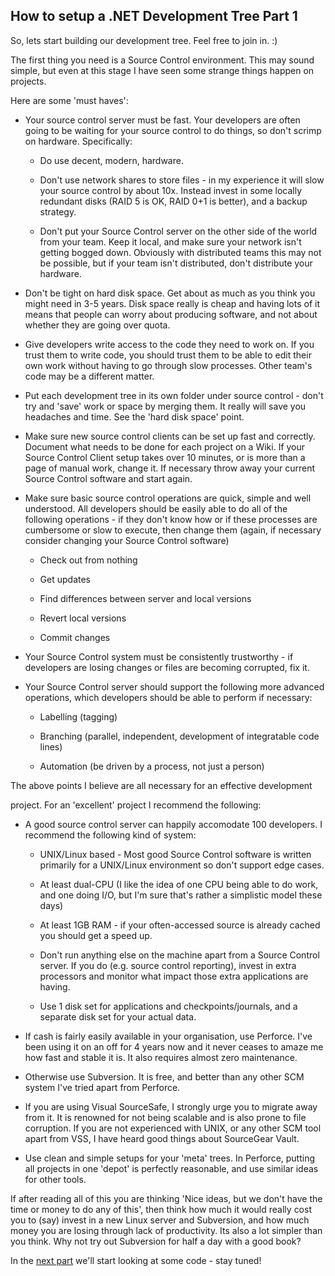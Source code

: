 ## How to setup a .NET Development Tree Part 1

So, lets start building our development tree. Feel free to join in. :) 

The first thing you need is a Source Control environment. This may sound simple, but even at this stage I have seen some strange things happen on projects. 

Here are some 'must haves':

* Your source control server must be fast. Your developers are often going to be waiting for your source control to do things, so don't scrimp on hardware. Specifically:
	* Do use decent, modern, hardware. 
	* Don't use network shares to store files - in my experience it will slow your source control by about 10x. Instead invest in some locally redundant disks (RAID 5 is OK, RAID 0+1 is better), and a backup strategy. 
	* Don't put your Source Control server on the other side of the world from your team. Keep it local, and make sure your network isn't getting bogged down. Obviously with distributed teams this may not be possible, but if your team isn't distributed, don't distribute your hardware. 
* Don't be tight on hard disk space. Get about as much as you think you might need in 3-5 years. Disk space really is cheap and having lots of it means that people can worry about producing software, and not about whether they are going over quota. 
* Give developers write access to the code they need to work on. If you trust them to write code, you should trust them to be able to edit their own work without having to go through slow processes. Other team's code may be a different matter. 
* Put each development tree in its own folder under source control - don't try and 'save' work or space by merging them. It really will save you headaches and time. See the 'hard disk space' point. 
* Make sure new source control clients can be set up fast and correctly. Document what needs to be done for each project on a Wiki. If your Source Control Client setup takes over 10 minutes, or is more than a page of manual work, change it. If necessary throw away your current Source Control software and start again. 
* Make sure basic source control operations are quick, simple and well understood. All developers should be easily able to do all of the following operations - if they don't know how or if these processes are cumbersome or slow to execute, then change them (again, if necessary consider changing your Source Control software)
	* Check out from nothing 
	* Get updates 
	* Find differences between server and local versions 
	* Revert local versions 
	* Commit changes
* Your Source Control system must be consistently trustworthy - if developers are losing changes or files are becoming corrupted, fix it. 
* Your Source Control server should support the following more advanced operations, which developers should be able to perform if necessary:
	* Labelling (tagging) 
	* Branching (parallel, independent, development of integratable code lines) 
	* Automation (be driven by a process, not just a person) 

The above points I believe are all necessary for an effective development 
project. For an 'excellent' project I recommend the following:

* A good source control server can happily accomodate 100 developers. I recommend the following kind of system:
	* UNIX/Linux based - Most good Source Control software is written primarily for a UNIX/Linux environment so don't support edge cases. 
	* At least dual-CPU (I like the idea of one CPU being able to do work, and one doing I/O, but I'm sure that's rather a simplistic model these days) 
	* At least 1GB RAM - if your often-accessed source is already cached you should get a speed up. 
	* Don't run anything else on the machine apart from a Source Control server. If you do (e.g. source control reporting), invest in extra processors and monitor what impact those extra applications are having. 
	* Use 1 disk set for applications and checkpoints/journals, and a separate disk set for your actual data.
* If cash is fairly easily available in your organisation, use Perforce. I've been using it on an off for 4 years now and it never ceases to amaze me how fast and stable it is. It also requires almost zero maintenance. 
* Otherwise use Subversion. It is free, and better than any other SCM system I've tried apart from Perforce. 
* If you are using Visual SourceSafe, I strongly urge you to migrate away from it. It is renowned for not being scalable and is also prone to file corruption. If you are not experienced with UNIX, or any other SCM tool apart from VSS, I have heard good things about SourceGear Vault. 
* Use clean and simple setups for your 'meta' trees. In Perforce, putting all projects in one 'depot' is perfectly reasonable, and use similar ideas for other tools. 

If after reading all of this you are thinking 'Nice ideas, but we don't have the time or money to do any of this', then think how much it would really cost you to (say) invest in a new Linux server and Subversion, and how much money you are losing through lack of productivity. Its also a lot simpler than you think. Why not try out Subversion for half a day with a good book? 

In the [next part](http://www.codeplex.com/treesurgeon/Wiki/View.aspx?title=DevelopmentTreePart2&referringTitle=Part1) we'll start looking at some code - stay tuned! 
